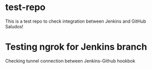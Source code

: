 # test-repo
This is a test repo to check integration between Jenkins and GitHub
Saludos!

# Testing ngrok for Jenkins branch
Checking tunnel connection between Jenkins-Github hookbok
